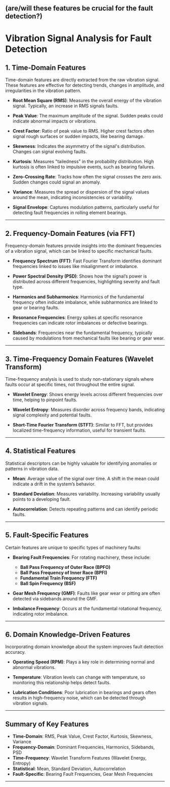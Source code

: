 ## (are/will these features be crucial for the fault detection?)

# Vibration Signal Analysis for Fault Detection

## 1. Time-Domain Features
Time-domain features are directly extracted from the raw vibration signal. These features are effective for detecting trends, changes in amplitude, and irregularities in the vibration pattern.

- **Root Mean Square (RMS)**: Measures the overall energy of the vibration signal. Typically, an increase in RMS signals faults.
  
- **Peak Value**: The maximum amplitude of the signal. Sudden peaks could indicate abnormal impacts or vibrations.

- **Crest Factor**: Ratio of peak value to RMS. Higher crest factors often signal rough surfaces or sudden impacts, like bearing damage.

- **Skewness**: Indicates the asymmetry of the signal's distribution. Changes can signal evolving faults.

- **Kurtosis**: Measures "tailedness" in the probability distribution. High kurtosis is often linked to impulsive events, such as bearing failures.

- **Zero-Crossing Rate**: Tracks how often the signal crosses the zero axis. Sudden changes could signal an anomaly.

- **Variance**: Measures the spread or dispersion of the signal values around the mean, indicating inconsistencies or variability.

- **Signal Envelope**: Captures modulation patterns, particularly useful for detecting fault frequencies in rolling element bearings.

---

## 2. Frequency-Domain Features (via FFT)
Frequency-domain features provide insights into the dominant frequencies of a vibration signal, which can be linked to specific mechanical faults.

- **Frequency Spectrum (FFT)**: Fast Fourier Transform identifies dominant frequencies linked to issues like misalignment or imbalance.
  
- **Power Spectral Density (PSD)**: Shows how the signal’s power is distributed across different frequencies, highlighting severity and fault type.

- **Harmonics and Subharmonics**: Harmonics of the fundamental frequency often indicate imbalance, while subharmonics are linked to gear or bearing faults.

- **Resonance Frequencies**: Energy spikes at specific resonance frequencies can indicate rotor imbalances or defective bearings.

- **Sidebands**: Frequencies near the fundamental frequency, typically caused by modulations from mechanical faults like bearing or gear wear.

---

## 3. Time-Frequency Domain Features (Wavelet Transform)
Time-frequency analysis is used to study non-stationary signals where faults occur at specific times, not throughout the entire signal.

- **Wavelet Energy**: Shows energy levels across different frequencies over time, helping to pinpoint faults.

- **Wavelet Entropy**: Measures disorder across frequency bands, indicating signal complexity and potential faults.

- **Short-Time Fourier Transform (STFT)**: Similar to FFT, but provides localized time-frequency information, useful for transient faults.

---

## 4. Statistical Features
Statistical descriptors can be highly valuable for identifying anomalies or patterns in vibration data.

- **Mean**: Average value of the signal over time. A shift in the mean could indicate a drift in the system’s behavior.

- **Standard Deviation**: Measures variability. Increasing variability usually points to a developing fault.

- **Autocorrelation**: Detects repeating patterns and can identify periodic faults.

---

## 5. Fault-Specific Features
Certain features are unique to specific types of machinery faults:

- **Bearing Fault Frequencies**: For rotating machinery, these include:
  - **Ball Pass Frequency of Outer Race (BPFO)**
  - **Ball Pass Frequency of Inner Race (BPFI)**
  - **Fundamental Train Frequency (FTF)**
  - **Ball Spin Frequency (BSF)**

- **Gear Mesh Frequency (GMF)**: Faults like gear wear or pitting are often detected via sidebands around the GMF.

- **Imbalance Frequency**: Occurs at the fundamental rotational frequency, indicating rotor imbalance.

---

## 6. Domain Knowledge-Driven Features
Incorporating domain knowledge about the system improves fault detection accuracy.

- **Operating Speed (RPM)**: Plays a key role in determining normal and abnormal vibrations.

- **Temperature**: Vibration levels can change with temperature, so monitoring this relationship helps detect faults.

- **Lubrication Conditions**: Poor lubrication in bearings and gears often results in high-frequency noise, which can be detected through vibration signals.

---

## Summary of Key Features

- **Time-Domain**: RMS, Peak Value, Crest Factor, Kurtosis, Skewness, Variance
- **Frequency-Domain**: Dominant Frequencies, Harmonics, Sidebands, PSD
- **Time-Frequency**: Wavelet Transform Features (Wavelet Energy, Entropy)
- **Statistical**: Mean, Standard Deviation, Autocorrelation
- **Fault-Specific**: Bearing Fault Frequencies, Gear Mesh Frequencies

---

